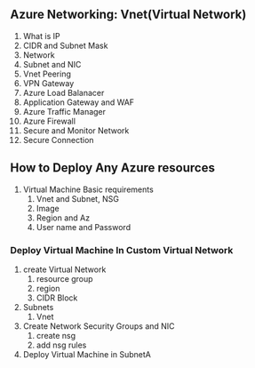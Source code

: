 ## Azure Networking: Vnet(Virtual Network)
   1. What is IP 
   2. CIDR and Subnet Mask
   3. Network
   4. Subnet and NIC
   5. Vnet Peering 
   6. VPN Gateway 
   7. Azure Load Balanacer
   8. Application Gateway and WAF 
   9. Azure Traffic Manager
   10. Azure Firewall
   11. Secure and Monitor Network 
   12. Secure Connection 


## How to Deploy Any Azure resources 
   1. Virtual Machine  Basic requirements 
       1. Vnet and Subnet, NSG
       2. Image
       3. Region and Az
       4. User name and Password 

### Deploy Virtual Machine In Custom Virtual Network 
   1. create Virtual Network 
      1. resource group
      2. region 
      3. CIDR Block
   2. Subnets 
      1. Vnet
   3. Create Network Security Groups and NIC  
      1. create nsg 
      2. add nsg rules
   4. Deploy Virtual Machine in SubnetA 



